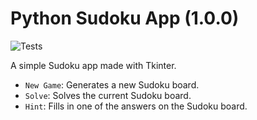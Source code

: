 # Python Sudoku App (1.0.0)
![Tests](https://github.com/JohN100x1/sudoku_solver/workflows/Tests/badge.svg?branch=master)

A simple Sudoku app made with Tkinter.
- `New Game`: Generates a new Sudoku board.
- `Solve`: Solves the current Sudoku board.
- `Hint`: Fills in one of the answers on the Sudoku board.